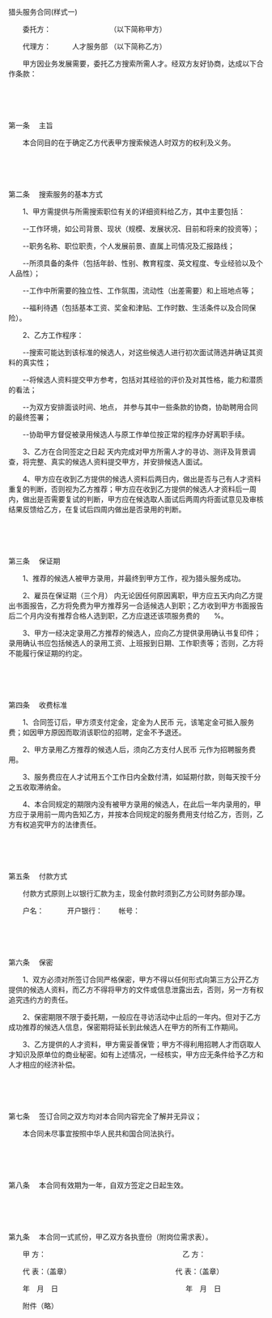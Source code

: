 



猎头服务合同(样式一)



 

　　委托方：　　　　　　　　 （以下简称甲方）

　　代理方：　　　人才服务部 （以下简称乙方）　　

　　甲方因业务发展需要，委托乙方搜索所需人才。经双方友好协商，达成以下合作条款：

　　

　　

第一条
　主旨

　　本合同目的在于确定乙方代表甲方搜索候选人时双方的权利及义务。

　　

　　

第二条
　搜索服务的基本方式

　　1、甲方需提供与所需搜索职位有关的详细资料给乙方，其中主要包括：

　　--工作环境，如公司背景、现状（规模、发展状况、目前和将来的投资等）；

　　--职务名称、职位职责，个人发展前景、直属上司情况及汇报路线；

　　--所须具备的条件（包括年龄、性别、教育程度、英文程度、专业经验以及个人品性）；

　　--工作中所需要的独立性、工作氛围，流动性（出差需要）和上班地点等；

　　--福利待遇（包括基本工资、奖金和津贴、工作时数、生活条件以及合同保险）。

　　2、乙方工作程序：

　　--搜索可能达到该标准的候选人，对这些候选人进行初次面试筛选并确证其资料的真实性；

　　--将候选人资料提交甲方参考，包括对其经验的评价及对其性格，能力和潜质的看法； 

　　--为双方安排面谈时间、地点， 并参与其中一些条款的协商，协助聘用合同的最终签署；

　　--协助甲方督促被录用候选人与原工作单位按正常的程序办好离职手续。

　　3、乙方在合同签定之日起 天内完成对甲方所需人才的寻访、测评及背景调查，将完整、真实的候选人资料提交甲方，并安排候选人面试。

　　4、甲方应在收到乙方提供的候选人资料后两日内，做出是否与己有人才资料重复的判断，否则视为乙方推荐；甲方应在收到乙方提供的候选人才资料后一周内，做出是否需要复试的判断，甲方应在候选取人面试后两周内将面试意见及审核结果反馈给乙方，在复试后四周内做出是否录用的判断。

　　

　　

第三条
　保证期

　　1、推荐的候选人被甲方录用，并最终到甲方工作，视为猎头服务成功。

　　2、雇员在保证期（三个月） 内无论因任何原因离职，甲方应五天内向乙方提出书面报告，乙方将免费为甲方推荐另一合适候选人到职；乙方收到甲方书面报告后二个月内没有推荐合格人选到职，乙方应退还该项服务费的　　%。

　　3、甲方一经决定录用乙方推荐的候选人，应向乙方提供录用确认书复印件；录用确认书应包括候选人的录用工资、上班报到日期、工作职责等；否则，乙方将不能履行保证期的约定。

　　

　　

第四条
　收费标准

　　1、合同签订后，甲方须支付定金，定金为人民币 元，该笔定金可抵入服务费；如因甲方原因而取消该职位的招聘，定金不予退还。

　　2、甲方录用乙方推荐的候选人后，须向乙方支付人民币 元作为招聘服务费用。

　　3、服务费应在人才试用五个工作日内全数付清，如延期付款，则每天按千分之五收取滞纳金。

　　4、本合同规定的期限内没有被甲方录用的候选人，在此后一年内录用的，甲方应于录用前一周内告知乙方，并按本合同规定的服务费用支付给乙方，否则，乙方有权追究甲方的法律责任。

　　

　　

第五条
　付款方式 

　　付款方式原则上以银行汇款为主，现金付款时须到乙方公司财务部办理。

　　户名：　　　 开户银行：　　 帐号：

　　

　　

第六条
　保密

　　1、双方必须对所签订合同严格保密，甲方不得以任何形式向第三方公开乙方提供的候选人资料，而乙方不得将甲方的文件或信息泄露出去，否则，另一方有权追究违约方的责任。

　　2、保密期限不限于委托期，一般应在寻访活动中止后的一年内。但对于乙方成功推荐的候选人信息，保密期将延长到此候选人在甲方的所有工作期间。

　　3、乙方提供的人才资料，甲方需妥善保管；甲方不得利用招聘人才而窃取人才知识及原单位的商业秘密。如有上述情况，一经核实，甲方应无条件给予乙方和人才相应的经济补偿。

　　

　　

第七条
　签订合同之双方均对本合同内容完全了解并无异议； 

　　本合同未尽事宜按照中华人民共和国合同法执行。

　　

　　

第八条
　本合同有效期为一年，自双方签定之日起生效。

　　

　　

第九条
　本合同一式贰份，甲乙双方各执壹份（附岗位需求表）。　　

　　甲 方：　　　　　　　　　　　　　　　　　　　 乙 方： 

　　代 表：（盖章）　　　　　　　　　　　　　　　 代 表：（盖章） 

　　年　月　日　　　　　　　　　　　　　　　　　　年　月　日

　　附件（略）

　　